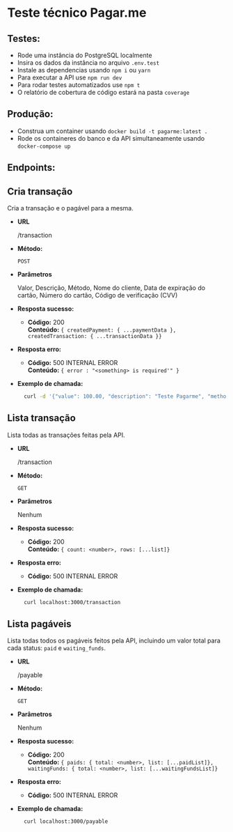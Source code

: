 # Teste técnico Pagar.me

## Testes:

- Rode uma instância do PostgreSQL localmente
- Insira os dados da instância no arquivo ```.env.test```
- Instale as dependencias usando ```npm i``` ou ```yarn```
- Para executar a API use ```npm run dev```
- Para rodar testes automatizados use ```npm t```
- O relatório de cobertura de código estará na pasta ```coverage```


## Produção: 

 - Construa um container usando ```docker build -t pagarme:latest . ```
 - Rode os containeres do banco e da API simultaneamente usando ```docker-compose up```

 ## Endpoints:

**Cria transação**
----
  Cria a transação e o pagável para a mesma.

* **URL**

  /transaction

* **Método:**

  `POST`
  

* **Parâmetros**

  Valor, Descrição, Método, Nome do cliente, Data de expiração do cartão, Número do cartão, Código de verificação (CVV)

* **Resposta sucesso:**

  * **Código:** 200 <br />
    **Conteúdo:** `{ createdPayment: { ...paymentData }, createdTransaction: { ...transactionData }}`
 
* **Resposta erro:**

  * **Código:** 500 INTERNAL ERROR <br />
    **Conteúdo:** `{ error : "<something> is required'" }`

* **Exemplo de chamada:**

  ```bash
    curl -d '{"value": 100.00, "description": "Teste Pagarme", "method": "credit_card", "cardName": "LUCAS ANDREUSSI", "expirationDate": "04/2020", "cardNumber": "1234123412341234", "cvv":"686"}' -H "Content-Type: application/json" -X POST http://localhost:3000/transaction
    ```

**Lista transação**
----
  Lista todas as transações feitas pela API.

* **URL**

  /transaction

* **Método:**

  `GET`
  

* **Parâmetros**

  Nenhum

* **Resposta sucesso:**

  * **Código:** 200 <br />
    **Conteúdo:** `{ count: <number>, rows: [...list]}`
 
* **Resposta erro:**

  * **Código:** 500 INTERNAL ERROR <br />


* **Exemplo de chamada:**

  ```bash
    curl localhost:3000/transaction
  ```

**Lista pagáveis**
----
  Lista todas todos os pagáveis feitos pela API, incluindo um valor total para cada status: ```paid``` e ```waiting_funds```.

* **URL**

  /payable

* **Método:**

  `GET`
  

* **Parâmetros**

  Nenhum

* **Resposta sucesso:**

  * **Código:** 200 <br />
    **Conteúdo:** `{ paids: { total: <number>, list: [...paidList]}, waitingFunds: { total: <number>, list: [...waitingFundsList]}`
 
* **Resposta erro:**

  * **Código:** 500 INTERNAL ERROR <br />


* **Exemplo de chamada:**

  ```bash
    curl localhost:3000/payable
  ```